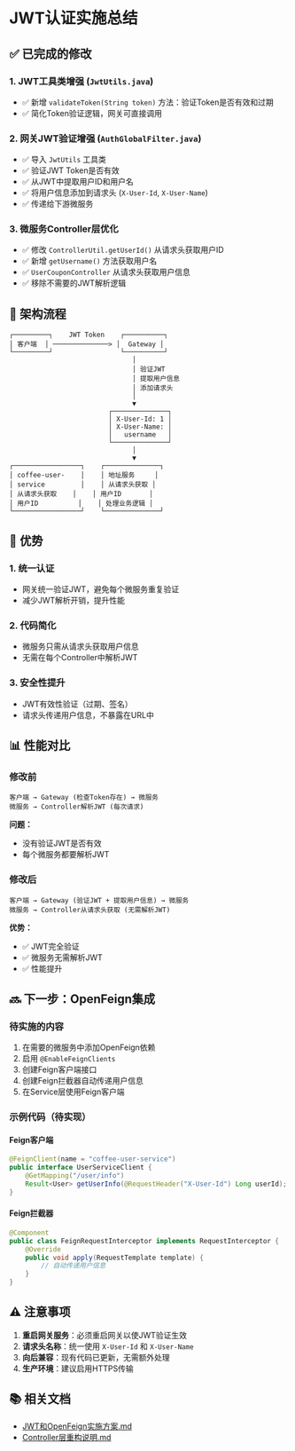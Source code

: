 # JWT认证实施总结

## ✅ 已完成的修改

### 1. JWT工具类增强 (`JwtUtils.java`)
- ✅ 新增 `validateToken(String token)` 方法：验证Token是否有效和过期
- ✅ 简化Token验证逻辑，网关可直接调用

### 2. 网关JWT验证增强 (`AuthGlobalFilter.java`)
- ✅ 导入 `JwtUtils` 工具类
- ✅ 验证JWT Token是否有效
- ✅ 从JWT中提取用户ID和用户名
- ✅ 将用户信息添加到请求头 (`X-User-Id`, `X-User-Name`)
- ✅ 传递给下游微服务

### 3. 微服务Controller层优化
- ✅ 修改 `ControllerUtil.getUserId()` 从请求头获取用户ID
- ✅ 新增 `getUsername()` 方法获取用户名
- ✅ `UserCouponController` 从请求头获取用户信息
- ✅ 移除不需要的JWT解析逻辑

## 📝 架构流程

```
┌─────────┐    JWT Token    ┌──────────┐
│ 客户端  │ ──────────────> │  Gateway │
└─────────┘                 └──────────┘
                               │
                               │ 验证JWT
                               │ 提取用户信息
                               │ 添加请求头
                               │
                               ▼
                         ┌──────────────┐
                         │ X-User-Id: 1 │
                         │ X-User-Name: │
                         │   username   │
                         └──────────────┘
                               │
                               ▼
┌─────────────────┐    ┌──────────────┐
│ coffee-user-    │    │ 地址服务     │
│ service         │    │ 从请求头获取 │
│ 从请求头获取    │    │ 用户ID       │
│ 用户ID          │    │ 处理业务逻辑 │
└─────────────────┘    └──────────────┘
```

## 🎯 优势

### 1. 统一认证
- 网关统一验证JWT，避免每个微服务重复验证
- 减少JWT解析开销，提升性能

### 2. 代码简化
- 微服务只需从请求头获取用户信息
- 无需在每个Controller中解析JWT

### 3. 安全性提升
- JWT有效性验证（过期、签名）
- 请求头传递用户信息，不暴露在URL中

## 📊 性能对比

### 修改前
```
客户端 → Gateway (检查Token存在) → 微服务
微服务 → Controller解析JWT (每次请求)
```

**问题：**
- 没有验证JWT是否有效
- 每个微服务都要解析JWT

### 修改后
```
客户端 → Gateway (验证JWT + 提取用户信息) → 微服务
微服务 → Controller从请求头获取 (无需解析JWT)
```

**优势：**
- ✅ JWT完全验证
- ✅ 微服务无需解析JWT
- ✅ 性能提升

## 🔜 下一步：OpenFeign集成

### 待实施的内容
1. 在需要的微服务中添加OpenFeign依赖
2. 启用 `@EnableFeignClients`
3. 创建Feign客户端接口
4. 创建Feign拦截器自动传递用户信息
5. 在Service层使用Feign客户端

### 示例代码（待实现）

#### Feign客户端
```java
@FeignClient(name = "coffee-user-service")
public interface UserServiceClient {
    @GetMapping("/user/info")
    Result<User> getUserInfo(@RequestHeader("X-User-Id") Long userId);
}
```

#### Feign拦截器
```java
@Component
public class FeignRequestInterceptor implements RequestInterceptor {
    @Override
    public void apply(RequestTemplate template) {
        // 自动传递用户信息
    }
}
```

## ⚠️ 注意事项

1. **重启网关服务**：必须重启网关以使JWT验证生效
2. **请求头名称**：统一使用 `X-User-Id` 和 `X-User-Name`
3. **向后兼容**：现有代码已更新，无需额外处理
4. **生产环境**：建议启用HTTPS传输

## 📚 相关文档

- [JWT和OpenFeign实施方案.md](./JWT和OpenFeign实施方案.md)
- [Controller层重构说明.md](./Controller层重构说明.md)
